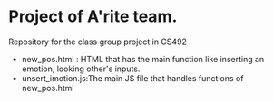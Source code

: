 # Project of A'rite team. 
Repository for the class group project in CS492

- new_pos.html : HTML that has the main function like inserting an emotion, looking other's inputs.
- unsert_imotion.js:The main JS file that handles functions of new_pos.html




